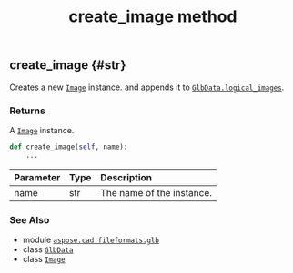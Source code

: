 ﻿---
title: create_image method
second_title: Aspose.CAD for Python via .NET API References
description: 
type: docs
weight: 70
url: /python-net/aspose.cad.fileformats.glb/glbdata/create_image/
is_root: false
---

## create_image {#str}

Creates a new [`Image`](/cad/python-net/aspose.cad/image) instance.
and appends it to [`GlbData.logical_images`](/cad/python-net/aspose.cad.fileformats.glb/glbdata#logical_images).


### Returns 


A [`Image`](/cad/python-net/aspose.cad/image) instance.


```python
def create_image(self, name):
    ...
```


| Parameter | Type | Description |
| :- | :- | :- |
| name | str | The name of the instance. |



### See Also
* module [`aspose.cad.fileformats.glb`](../../)
* class [`GlbData`](/cad/python-net/aspose.cad.fileformats.glb/glbdata)
* class [`Image`](/cad/python-net/aspose.cad/image)

